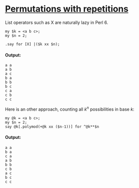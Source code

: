 [1]: http://rosettacode.org/wiki/Permutations_with_repetitions

# [Permutations with repetitions][1]

List operators such as X are naturally lazy in Perl 6.

```perl6
my $k = <a b c>;
my $n = 2;
 
.say for [X] |($k xx $n);
```

#### Output:
```
a a
a b
a c
b a
b b
b c
c a
c b
c c
```


Here is an other approach, counting all <span class="texhtml" dir="ltr">_k_<sup>_n_</sup></span> possibilities in base <span class="texhtml" dir="ltr">_k_</span>:

```perl6
my @k = <a b c>;
my $n = 2;
say @k[.polymod(+@k xx ($n-1))] for ^@k**$n
```

#### Output:
```
a a
b a
c a
a b
b b
c b
a c
b c
c c
```